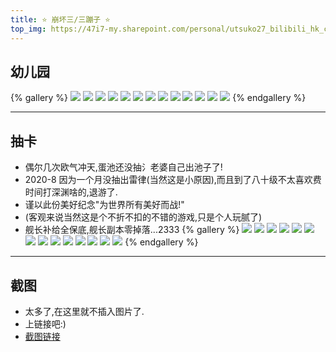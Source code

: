 ```yaml
---
title: ⭐ 崩坏三/三蹦子 ⭐
top_img: https://47i7-my.sharepoint.com/personal/utsuko27_bilibili_hk_cn/Documents/Pictures/bed/gallery/Game/Honkai3/幼儿园/QQ图片20200601181038.jpeg
---
```


<!--
 * @Author: Weidows
 * @Date: 2020-08-25 19:14:35
 * @LastEditors: Weidows
 * @LastEditTime: 2020-09-26 00:13:52
 * @FilePath: \Weidows\Website\source\tags\gallery\Honkai3.md
-->

## 幼儿园

{% gallery %}
![](https://47i7-my.sharepoint.com/personal/utsuko27_bilibili_hk_cn/Documents/Pictures/bed/gallery/Game/Honkai3/幼儿园/QQ图片20200601181038.jpeg)
![](https://47i7-my.sharepoint.com/personal/utsuko27_bilibili_hk_cn/Documents/Pictures/bed/gallery/Game/Honkai3/幼儿园/QQ图片20200601181604.jpeg)
![](https://47i7-my.sharepoint.com/personal/utsuko27_bilibili_hk_cn/Documents/Pictures/bed/gallery/Game/Honkai3/幼儿园/QQ图片20200601181610.jpeg)
![](https://47i7-my.sharepoint.com/personal/utsuko27_bilibili_hk_cn/Documents/Pictures/bed/gallery/Game/Honkai3/幼儿园/QQ图片20200601181614.jpeg)
![](https://47i7-my.sharepoint.com/personal/utsuko27_bilibili_hk_cn/Documents/Pictures/bed/gallery/Game/Honkai3/幼儿园/QQ图片20200601181619.jpeg)
![](https://47i7-my.sharepoint.com/personal/utsuko27_bilibili_hk_cn/Documents/Pictures/bed/gallery/Game/Honkai3/幼儿园/QQ图片20200601181623.jpeg)
![](https://47i7-my.sharepoint.com/personal/utsuko27_bilibili_hk_cn/Documents/Pictures/bed/gallery/Game/Honkai3/幼儿园/QQ图片20200601181627.jpeg)
![](https://47i7-my.sharepoint.com/personal/utsuko27_bilibili_hk_cn/Documents/Pictures/bed/gallery/Game/Honkai3/幼儿园/QQ图片20200601181631.jpeg)
![](https://47i7-my.sharepoint.com/personal/utsuko27_bilibili_hk_cn/Documents/Pictures/bed/gallery/Game/Honkai3/幼儿园/QQ图片20200601181637.jpeg)
![](https://47i7-my.sharepoint.com/personal/utsuko27_bilibili_hk_cn/Documents/Pictures/bed/gallery/Game/Honkai3/幼儿园/QQ图片20200601181642.jpeg)
![](https://47i7-my.sharepoint.com/personal/utsuko27_bilibili_hk_cn/Documents/Pictures/bed/gallery/Game/Honkai3/幼儿园/QQ图片20200601181650.jpeg)
![](https://47i7-my.sharepoint.com/personal/utsuko27_bilibili_hk_cn/Documents/Pictures/bed/gallery/Game/Honkai3/幼儿园/QQ图片20200601181657.jpeg)
![](https://47i7-my.sharepoint.com/personal/utsuko27_bilibili_hk_cn/Documents/Pictures/bed/gallery/Game/Honkai3/幼儿园/QQ图片20200601181702.jpeg)
{% endgallery %}

---

## 抽卡

- 偶尔几次欧气冲天,蛋池还没抽氵老婆自己出池子了!
- 2020-8 因为一个月没抽出雷律(当然这是小原因),而且到了八十级不太喜欢费时间打深渊啥的,退游了.
- 谨以此份美好纪念"为世界所有美好而战!"
- (客观来说当然这是个不折不扣的不错的游戏,只是个人玩腻了)
- 舰长补给全保底,舰长副本零掉落...2333
  {% gallery %}
  ![](https://47i7-my.sharepoint.com/personal/utsuko27_bilibili_hk_cn/Documents/Pictures/bed/gallery/Game/Honkai3/抽卡/Screenshot_20200207-161523.jpeg)
  ![](https://47i7-my.sharepoint.com/personal/utsuko27_bilibili_hk_cn/Documents/Pictures/bed/gallery/Game/Honkai3/抽卡/Screenshot_20200207-161622.jpeg)
  ![](https://47i7-my.sharepoint.com/personal/utsuko27_bilibili_hk_cn/Documents/Pictures/bed/gallery/Game/Honkai3/抽卡/Screenshot_20200312_140425_com.tencent.tmgp.bh3.jpeg)
  ![](https://47i7-my.sharepoint.com/personal/utsuko27_bilibili_hk_cn/Documents/Pictures/bed/gallery/Game/Honkai3/抽卡/Screenshot_20200312_140502_com.tencent.tmgp.bh3.jpeg)
  ![](https://47i7-my.sharepoint.com/personal/utsuko27_bilibili_hk_cn/Documents/Pictures/bed/gallery/Game/Honkai3/抽卡/Screenshot_20200327_092809_com.tencent.tmgp.bh3.jpeg)
  ![](https://47i7-my.sharepoint.com/personal/utsuko27_bilibili_hk_cn/Documents/Pictures/bed/gallery/Game/Honkai3/抽卡/Screenshot_20200411_135227_com.tencent.tmgp.bh3.jpeg)
  ![](https://47i7-my.sharepoint.com/personal/utsuko27_bilibili_hk_cn/Documents/Pictures/bed/gallery/Game/Honkai3/抽卡/Screenshot_20200501_105043_com.tencent.tmgp.bh3.jpeg)
  ![](https://47i7-my.sharepoint.com/personal/utsuko27_bilibili_hk_cn/Documents/Pictures/bed/gallery/Game/Honkai3/抽卡/Screenshot_20200506_120902_com.tencent.tmgp.bh3.jpeg)
  ![](https://47i7-my.sharepoint.com/personal/utsuko27_bilibili_hk_cn/Documents/Pictures/bed/gallery/Game/Honkai3/抽卡/Screenshot_20200506_120920_com.tencent.tmgp.bh3.jpeg)
  ![](https://47i7-my.sharepoint.com/personal/utsuko27_bilibili_hk_cn/Documents/Pictures/bed/gallery/Game/Honkai3/抽卡/Screenshot_20200517_002058_com.tencent.tmgp.bh3.jpeg)
  ![](https://47i7-my.sharepoint.com/personal/utsuko27_bilibili_hk_cn/Documents/Pictures/bed/gallery/Game/Honkai3/抽卡/Screenshot_20200531_151303_com.tencent.tmgp.bh3.jpeg)
  ![](https://47i7-my.sharepoint.com/personal/utsuko27_bilibili_hk_cn/Documents/Pictures/bed/gallery/Game/Honkai3/抽卡/Screenshot_20200611_115324_com.tencent.tmgp.bh3.jpeg)
  ![](https://47i7-my.sharepoint.com/personal/utsuko27_bilibili_hk_cn/Documents/Pictures/bed/gallery/Game/Honkai3/抽卡/Screenshot_20200611_115458_com.tencent.tmgp.bh3.jpeg)
  ![](https://47i7-my.sharepoint.com/personal/utsuko27_bilibili_hk_cn/Documents/Pictures/bed/gallery/Game/Honkai3/抽卡/Screenshot_20200811_223412_com.tencent.tmgp.bh3.jpeg)
  {% endgallery %}

---

## 截图

- 太多了,在这里就不插入图片了.
- 上链接吧:)
- [截图链接](https://github.com/Weidows/Images/tree/master/Game/Honkai3/截图)
